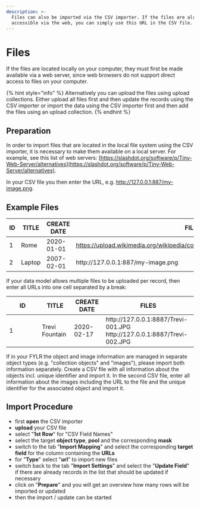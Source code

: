 ```yaml
---
description: >-
  Files can also be imported via the CSV importer. If the files are already
  accessible via the web, you can simply use this URL in the CSV file.
---
```


# Files

If the files are located locally on your computer, they must first be made available via a web server, since web browsers do not support direct access to files on your computer.

{% hint style="info" %}
Alternatively you can upload the files using upload collections. Either upload all files first and then update the records using the CSV importer or import the data using the CSV importer first and then add the files using an upload collection.
{% endhint %}

## Preparation

In order to import files that are located in the local file system using the CSV importer, it is necessary to make them available on a local server. For example, see this list of web servers: [https://slashdot.org/software/p/Tiny-Web-Server/alternatives](https://slashdot.org/software/p/Tiny-Web-Server/alternatives).

In your CSV file you then enter the URL, e.g. http://127.0.0.1:887/my-image.png.

## Example Files

<table><thead><tr><th width="71">ID</th><th>TITLE</th><th>CREATE DATE</th><th>FILE</th></tr></thead><tbody><tr><td>1</td><td>Rome</td><td>2020-01-01</td><td><a href="https://upload.wikimedia.org/wikipedia/commons/c/c0/Rome_Montage_2017.png">https://upload.wikimedia.org/wikipedia/commons/c/c0/Rome_Montage_2017.png</a></td></tr><tr><td>2</td><td>Laptop</td><td>2007-02-01</td><td>http://127.0.0.1:887/my-image.png</td></tr></tbody></table>

If your data model allows multiple files to be uploaded per record, then enter all URLs into one cell separated by a break:

<table><thead><tr><th width="72">ID</th><th>TITLE</th><th>CREATE DATE</th><th>FILES</th></tr></thead><tbody><tr><td>1</td><td>Trevi Fountain</td><td>2020-02-17</td><td>http://127.0.0.1:8887/Trevi-001.JPG<br>http://127.0.0.1:8887/Trevi-002.JPG</td></tr></tbody></table>

If in your FYLR the object and image information are managed in separate object types (e.g. "collection objects" and "images"), please import both information separately. Create a CSV file with all information about the objects incl. unique identifier and import it. In the second CSV file, enter all information about the images including the URL to the file and the unique identifier for the associated object and import it.

## Import Procedure

* first **open** the CSV importer&#x20;
* **upload** your CSV file&#x20;
* select "**1st Row**" for "CSV Field Names"&#x20;
* select the target **object type**, **pool** and the corresponding **mask**&#x20;
* switch to the tab "**Import Mapping**" and select the corresponding **target field** for the column containing the **URLs**&#x20;
* for "**Type**" select "**url**" to import new files&#x20;
* switch back to the tab "**Import Settings**" and select the "**Update Field**" if there are already records in the list that should be updated if necessary&#x20;
* click on "**Prepare**" and you will get an overview how many rows will be imported or updated&#x20;
* then the import / update can be started
